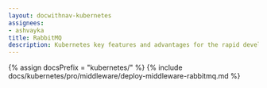 ```yaml
---
layout: docwithnav-kubernetes
assignees:
- ashvayka
title: RabbitMQ
description: Kubernetes key features and advantages for the rapid development of IoT projects and applications.
---
```


{% assign docsPrefix = "kubernetes/" %}
{% include docs/kubernetes/pro/middleware/deploy-middleware-rabbitmq.md %}